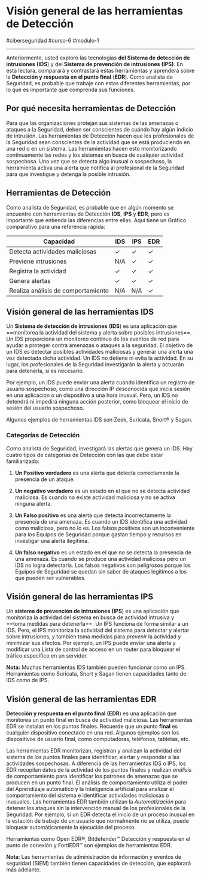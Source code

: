 # Visión general de las herramientas de Detección
#ciberseguridad #curso-6 #modulo-1 

---
Anteriormente, usted exploró las tecnologías **del Sistema de detección de intrusiones** **(IDS**) y del **Sistema de prevención de intrusiones** **(IPS)**. En esta lectura, comparará y contrastará estas herramientas y aprenderá sobre la **Detección y respuesta en el punto final** (**EDR**). Como analista de Seguridad, es probable que trabaje con estas diferentes herramientas, por lo que es importante que comprenda sus funciones.
## Por qué necesita herramientas de Detección

Para que las organizaciones protejan sus sistemas de las amenazas o ataques a la Seguridad, deben ser conscientes de cuándo hay algún indicio de intrusión. Las herramientas de Detección hacen que los profesionales de la Seguridad sean conscientes de la actividad que se está produciendo en una red o en un sistema. Las herramientas hacen esto monitorizando continuamente las redes y los sistemas en busca de cualquier actividad sospechosa. Una vez que se detecta algo inusual o sospechoso, la herramienta activa una alerta que notifica al profesional de la Seguridad para que investigue y detenga la posible intrusión.
## Herramientas de Detección

Como analista de Seguridad, es probable que en algún momento se encuentre con herramientas de Detección **IDS**, **IPS** y **EDR**, pero es importante que entienda las diferencias entre ellas. Aquí tiene un Gráfico comparativo para una referencia rápida:

|**Capacidad**|**IDS**|**IPS**|**EDR**|
|---|---|---|---|
|Detecta actividades maliciosas|✓|✓|✓|
|Previene intrusiones|N/A|✓|✓|
|Registra la actividad|✓|✓|✓|
|Genera alertas|✓|✓|✓|
|Realiza análisis de comportamiento|N/A|N/A|✓|
## Visión general de las herramientas IDS

Un **Sistema de detección de intrusiones** **(IDS**) es una aplicación que ==monitorea la actividad del sistema y alerta sobre posibles intrusiones==. Un IDS proporciona un monitoreo continuo de los eventos de red para ayudar a proteger contra amenazas o ataques a la seguridad. El objetivo de un IDS es detectar posibles actividades maliciosas y generar una alerta una vez detectada dicha actividad. Un IDS _no_ detiene ni evita la actividad. En su lugar, los profesionales de la Seguridad investigarán la alerta y actuarán para detenerla, si es necesario.

Por ejemplo, un IDS puede enviar una alerta cuando identifica un registro de usuario sospechoso, como una dirección IP desconocida que inicia sesión en una aplicación o un dispositivo a una hora inusual. Pero, un IDS no detendrá ni impedirá ninguna acción posterior, como bloquear el inicio de sesión del usuario sospechoso.

Algunos ejemplos de herramientas IDS son Zeek, Suricata, Snort® y Sagan.
### Categorías de Detección

Como analista de Seguridad, investigará las alertas que genera un IDS. Hay cuatro tipos de categorías de Detección con las que debe estar familiarizado:

1. **Un Positivo verdadero** es una alerta que detecta correctamente la presencia de un ataque.

2. **Un negativo verdadero** es un estado en el que no se detecta actividad maliciosa. Es cuando no existe actividad maliciosa y no se activa ninguna alerta.

3. **Un Falso positivo** es una alerta que detecta incorrectamente la presencia de una amenaza. Es cuando un IDS identifica una actividad como maliciosa, pero no lo es. Los falsos positivos son un inconveniente para los Equipos de Seguridad porque gastan tiempo y recursos en investigar una alerta ilegítima.

4. **Un falso negativo** es un estado en el que no se detecta la presencia de una amenaza. Es cuando se produce una actividad maliciosa pero un IDS no logra detectarla. Los falsos negativos son peligrosos porque los Equipos de Seguridad se quedan sin saber de ataques legítimos a los que pueden ser vulnerables.
## Visión general de las herramientas IPS

Un **sistema de prevención de intrusiones** **(IPS**) es una aplicación que monitoriza la actividad del sistema en busca de actividad intrusiva y ==toma medidas para detenerla==. Un IPS funciona de forma similar a un IDS. Pero, el IPS monitoriza la actividad del sistema para detectar y alertar sobre intrusiones, _y_ también toma medidas para _prevenir_ la actividad y minimizar sus efectos. Por ejemplo, un IPS puede enviar una alerta y modificar una Lista de control de acceso en un router para bloquear el tráfico específico en un servidor.

**Nota:** Muchas herramientas IDS también pueden funcionar como un IPS. Herramientas como Suricata, Snort y Sagan tienen capacidades tanto de IDS como de IPS.
## Visión general de las herramientas EDR

**Detección y respuesta en el punto final** **(EDR**) es una aplicación que monitorea un punto final en busca de actividad maliciosa. Las herramientas EDR se instalan en los puntos finales. Recuerde que un punto **final** es cualquier dispositivo conectado en una red. Algunos ejemplos son los dispositivos de usuario final, como computadoras, teléfonos, tabletas, etc.

Las herramientas EDR monitorizan, registran y analizan la actividad del sistema de los puntos finales para identificar, alertar y responder a las actividades sospechosas. A diferencia de las herramientas IDS o IPS, los EDR recopilan datos de la actividad de los puntos finales y realizan _análisis_ de comportamiento para identificar los patrones de amenazas que se producen en un punto final. El análisis de comportamiento utiliza el poder del Aprendizaje automático y la Inteligencia artificial para analizar el comportamiento del sistema e identificar actividades maliciosas o inusuales. Las herramientas EDR también utilizan la _Automatización_ para detener los ataques sin la intervención manual de los profesionales de la Seguridad. Por ejemplo, si un EDR detecta el inicio de un proceso inusual en la estación de trabajo de un usuario que normalmente no se utiliza, puede bloquear automáticamente la ejecución del proceso.

Herramientas como Open EDR®, Bitdefender™ Detección y respuesta en el punto de conexión y FortiEDR™ son ejemplos de herramientas EDR.

**Nota**: Las herramientas de administración de información y eventos de seguridad (SIEM) también tienen capacidades de detección, que explorará más adelante.
